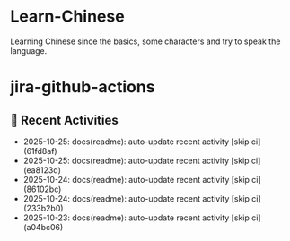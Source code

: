# Learn-Chinese
Learning Chinese since the basics, some characters and try to speak the language.

# jira-github-actions
## 📌 Recent Activities
<!--START_SECTION:activity-->
- 2025-10-25: docs(readme): auto-update recent activity [skip ci] (61fd8af)
- 2025-10-25: docs(readme): auto-update recent activity [skip ci] (ea8123d)
- 2025-10-24: docs(readme): auto-update recent activity [skip ci] (86102bc)
- 2025-10-24: docs(readme): auto-update recent activity [skip ci] (233b2b0)
- 2025-10-23: docs(readme): auto-update recent activity [skip ci] (a04bc06)
<!--END_SECTION:activity-->
